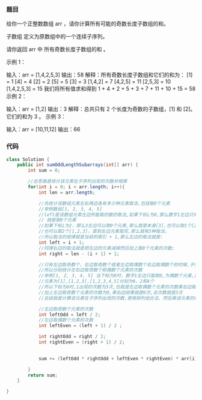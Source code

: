 ### 题目

给你一个正整数数组 arr ，请你计算所有可能的奇数长度子数组的和。

子数组 定义为原数组中的一个连续子序列。

请你返回 arr 中 所有奇数长度子数组的和 。

 

示例 1：

输入：arr = [1,4,2,5,3]
输出：58
解释：所有奇数长度子数组和它们的和为：
[1] = 1
[4] = 4
[2] = 2
[5] = 5
[3] = 3
[1,4,2] = 7
[4,2,5] = 11
[2,5,3] = 10
[1,4,2,5,3] = 15
我们将所有值求和得到 1 + 4 + 2 + 5 + 3 + 7 + 11 + 10 + 15 = 58
示例 2：

输入：arr = [1,2]
输出：3
解释：总共只有 2 个长度为奇数的子数组，[1] 和 [2]。它们的和为 3 。
示例 3：

输入：arr = [10,11,12]
输出：66

### 代码

```java
class Solution {
    public int sumOddLengthSubarrays(int[] arr) {
        int sum = 0;

        //总思路是统计该元素在子序列出现的次数并相乘
        for(int i = 0; i < arr.length; i++){
            int len = arr.length;

            //先统计该数组元素左右两边各有多少种元素取法,包括取0个元素
            //举例数组[1, 2, 3, 4, 5]
            //left是该数组元素左边所能取的数的取法,如果下标i为0,那么数字1左边只有1种取法，
            // 就是取0个元素
            //如果下标i为2，那么3左边可以取0个元素,那么就是本身[3],也可以取1个[2, 3],
            //也可以取2个[1,2,3]，直到左边元素取完,那么就有3种取法，
            //所以取法的规律就是当前的索引 + 1,那么左边的取法就是:
            int left = i + 1;
            //同理右边的取法就是把左边的元素减掉然后加上取0个元素的次数;
            int right = len - (i + 1) + 1;

            //只有左边取奇数个，右边取奇数个或者左边取偶数个右边取偶数个的时候,子序列的个数才能为奇数，
            //所以分别统计左右边取奇数个和偶数个元素的次数
            //举例[1, 2, 3, 4, 5] 当下标为0时，数字1左边只能取0,为偶数个元素,那么右边就只能取偶数个
            //元素为[1],[1,2,3],[1,2,3,4,5]分别为0、2和4个
            //所以下标为0时,1出现的次数为3次,也就是左边取偶数个元素的次数乘右边取偶数个元素的次数,
            //加上左边取奇数个元素的次数为0,乘右边结果就是0次,总次数就是3次
            //总结就是计算该元素在子序列出现的次数,使用排列组合法，然后乘该元素的值即可

            //左边取奇数个元素的次数
            int leftOdd = left / 2;
            //左边取偶数个元素的次数
            int leftEven = (left + 1) / 2 ;

            int rightOdd = right / 2;
            int rightEven = (right + 1) / 2;

            
            sum += (leftOdd * rightOdd + leftEven * rightEven) * arr[i];

        }
        return sum;
    }

}




```

